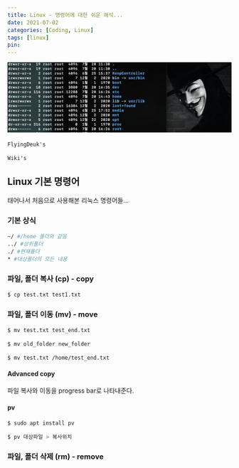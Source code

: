 ```yaml
---
title: Linux - 명령어에 대한 쉬운 해석...
date: 2021-07-02
categories: [Coding, Linux]
tags: [linux]
pin:
---
```


![command](/img/coding/linux/command.jpg)

`FlyingDeuk's`
>

`Wiki's`
>

## Linux 기본 명령어
태어나서 처음으로 사용해본 리눅스 명령어들...

### 기본 상식
```bash
~/ #/home 폴더와 같음
../ #상위폴더
./ #현재폴더
* #대상폴더의 모든 내용

```

### 파일, 폴더 복사 (cp) - copy
```bash
$ cp test.txt test1.txt
```

### 파일, 폴더 이동 (mv) - move
```bash
$ mv test.txt test_end.txt
```

```bash
$ mv old_folder new_folder
```

```bash
$ mv test.txt /home/test_end.txt
```
#### Advanced copy
파일 복사와 이동을 progress bar로 나타내준다.

#### pv
```bash
$ sudo apt install pv
```

```bash
$ pv 대상파일 > 복사위치
```


### 파일, 폴더 삭제 (rm) - remove
